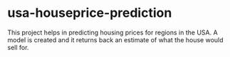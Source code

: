 # usa-houseprice-prediction

This project helps in predicting housing prices for regions in the USA. A model is created and it returns back an estimate of what the house would sell for. 
